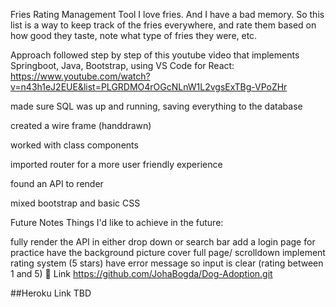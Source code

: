 Fries Rating Management Tool
I love fries. And I have a bad memory. So this list is a way to keep track of the fries everywhere, and rate them based on how good they taste, note what type of fries they were, etc.

Approach
followed step by step of this youtube video that implements Springboot, Java, Bootstrap, using VS Code for React: https://www.youtube.com/watch?v=n43h1eJ2EUE&list=PLGRDMO4rOGcNLnW1L2vgsExTBg-VPoZHr

made sure SQL was up and running, saving everything to the database

created a wire frame (handdrawn)

worked with class components

imported router for a more user friendly experience

found an API to render

mixed bootstrap and basic CSS

Future Notes
Things I'd like to achieve in the future:

fully render the API in either drop down or search bar
add a login page for practice
have the background picture cover full page/ scrolldown
implement rating system (5 stars)
have error message so input is clear (rating between 1 and 5)
🚀 Link
https://github.com/JohaBogda/Dog-Adoption.git

##Heroku Link TBD

